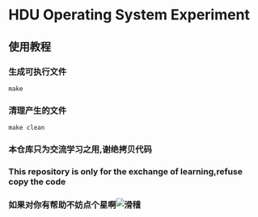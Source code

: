 # HDU Operating System Experiment

## 使用教程

### 生成可执行文件

    make

### 清理产生的文件

    make clean

### 本仓库只为交流学习之用,谢绝拷贝代码
### This repository is only for the exchange of learning,refuse copy the code
### 如果对你有帮助不妨点个星啊![滑稽](https://imgsa.baidu.com/baike/w%3D268/sign=1e68cddb36adcbef0134790094ae2e0e/8d5494eef01f3a29e33f21d19e25bc315c607c3e.jpg)